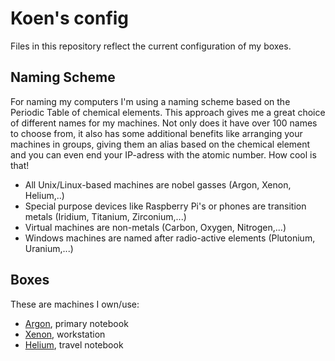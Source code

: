 # Koen's config

Files in this repository reflect the current configuration of my boxes.

## Naming Scheme
For naming my computers I'm using a naming scheme based on the Periodic Table of chemical elements. This approach gives me a great choice of different names for my machines. Not only does it have over 100 names to choose from, it also has some additional benefits like arranging your machines in groups, giving them an alias based on the chemical element and you can even end your IP-adress with the atomic number. How cool is that!

- All Unix/Linux-based machines are nobel gasses (Argon, Xenon, Helium,..)
- Special purpose devices like Raspberry Pi's or phones are transition metals (Iridium, Titanium, Zirconium,...)
- Virtual machines are non-metals (Carbon, Oxygen, Nitrogen,...)
- Windows machines are named after radio-active elements (Plutonium, Uranium,...)

## Boxes
These are machines I own/use:

- [Argon](http://github.com/koencolpaert/koen-config/argon.md), primary notebook
- [Xenon](http://github.com/koencolpaert/koen-config/xenon.md), workstation
- [Helium](http://github.com/koencolpaert/koen-config/helium.md), travel notebook
